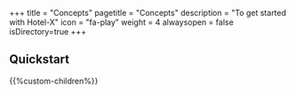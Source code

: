 +++
title = "Concepts"
pagetitle = "Concepts"
description = "To get started with Hotel-X"
icon = "fa-play"
weight = 4
alwaysopen = false
isDirectory=true
+++

## Quickstart

{{%custom-children%}}